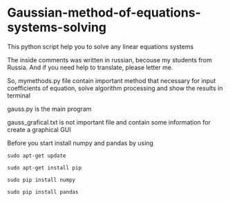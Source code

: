 # Gaussian-method-of-equations-systems-solving

This python script help you to solve any linear equations systems

The inside comments was written in russian, becouse my students from Russia. And if you need help to translate, please letter me.

So, mymethods.py file contain important method that necessary for input coefficients of equation, solve algorithm processing and show the results in terminal

gauss.py is the main program

gauss_grafical.txt is not important file and contain some information for create a graphical GUI

Before you start install numpy and pandas by using

    sudo apt-get update

    sudo apt-get install pip

    sudo pip install numpy

    sudo pip install pandas
